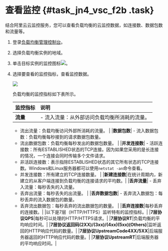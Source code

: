 # 查看监控 {#task_jn4_vsc_f2b .task}

结合阿里云云监控服务，您可以查看负载均衡的云监控数据，如连接数、数据包数和流量等。

1.  登录[负载均衡管理控制台](https://slb.console.aliyun.com)。 
2.  选择负载均衡实例的地域。 
3.  单击目标实例的监控图标![](http://static-aliyun-doc.oss-cn-hangzhou.aliyuncs.com/assets/img/15691/15489216517338_zh-CN.png)。 
4.  选择要查看的监控指标，查看监控数据。 

    ![](http://static-aliyun-doc.oss-cn-hangzhou.aliyuncs.com/assets/img/15691/15489216517337_zh-CN.png)

    负载均衡的监控指标如下表所示。

    |监控指标|说明|
    |:---|:-|
    |**流量**|     -   流入流量：从外部访问负载均衡所消耗的流量。
    -   流出流量：负载均衡访问外部所消耗的流量。
 |
    |**数据包数**|     -   流入数据包数：负载均衡每秒接到的请求数据包数量。
    -   流出数据包数：负载均衡每秒发出的数据包数量。
 |
    |**并发连接数**|     -   活跃连接数：所有ESTABLISHED状态的TCP连接。因为如果您采用的是长连接的情况，一个连接会同时传输多个文件请求。
    -   非活跃连接数：表示指除ESTABLISHED状态的其它所有状态的TCP连接数。Windows和Linux服务器都可以使用`netstat -an`命令查看。
    -   并发连接数：所有建立的TCP连接数量。
 |
    |**新建连接数**|在统计周期内，新建立的从客户端连接到负载均衡的连接请求的平均数。|
    |**丢弃流量**|     -   丢弃入流量：每秒丢失的入流量。
    -   丢弃出流量：每秒丢失的出流量。
 |
    |**丢弃数据包数**|     -   丢弃流入数据包：每秒丢弃的流入数据包的数量。
    -   丢弃流出数据包：每秒丢弃的流出数据包的数量。
 |
    |**丢弃连接数**|每秒丢弃的连接数。|
    |以下是7层（HTTP/HTTPS）监听特有的监控指标。|
    |**7层协议QPS**|每秒可以处理的HTTP/HTTPS请求。|
    |**7层协议RT**|负载均衡的平均响应时间。|
    |**7层协议返回码\(2XX\)/\(3xx\)/\(4xx\)\(5xx\)\(Others\)**|监听返回的HTTP响应代码的数量。|
    |**7层协议UpstreamCode4XX/5XX**|后端服务器返回的HTTP响应代码的数量。|
    |**7层协议UpstreamRT**|后端服务器的平均响应时间。|


